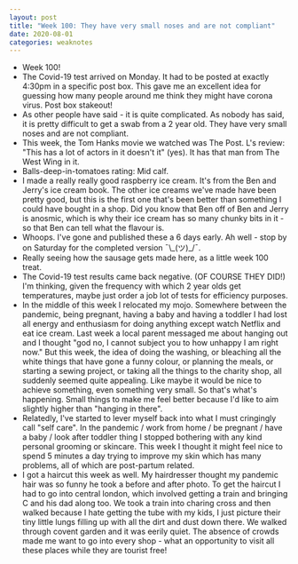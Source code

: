 ```yaml
---
layout: post
title: "Week 100: They have very small noses and are not compliant"
date: 2020-08-01
categories: weaknotes
---
```

* Week 100!
* The Covid-19 test arrived on Monday. It had to be posted at exactly 4:30pm in a specific post box. This gave me an excellent idea for guessing how many people around me think they might have corona virus. Post box stakeout!
* As other people have said - it is quite complicated. As nobody has said, it is pretty difficult to get a swab from a 2 year old. They have very small noses and are not compliant.
* This week, the Tom Hanks movie we watched was The Post. L's review: "This has a lot of actors in it doesn't it" (yes). It has that man from The West Wing in it.
* Balls-deep-in-tomatoes rating: Mid calf.
* I made a really really good raspberry ice cream. It's from the Ben and Jerry's ice cream book. The other ice creams we've made have been pretty good, but this is the first one that's been better than something I could have bought in a shop. Did you know that Ben off of Ben and Jerry is anosmic, which is why their ice cream has so many chunky bits in it - so that Ben can tell what the flavour is.
* Whoops. I've gone and published these a 6 days early. Ah well - stop by on Saturday for the completed version ¯\\\_(ツ)\_/¯.
* Really seeing how the sausage gets made here, as a little week 100 treat.
* The Covid-19 test results came back negative. (OF COURSE THEY DID!) I'm thinking, given the frequency with which 2 year olds get temperatures, maybe just order a job lot of tests for efficiency purposes.
* In the middle of this week I relocated my mojo. Somewhere between the pandemic, being pregnant, having a baby and having a toddler I had lost all energy and enthusiasm for doing anything except watch Netflix and eat ice cream. Last week a local parent messaged me about hanging out and I thought "god no, I cannot subject you to how unhappy I am right now." But this week, the idea of doing the washing, or bleaching all the white things that have gone a funny colour, or planning the meals, or starting a sewing project, or taking all the things to the charity shop, all suddenly seemed quite appealing. Like maybe it would be nice to achieve something, even something very small. So that's what's happening. Small things to make me feel better because I'd like to aim slightly higher than "hanging in there".
* Relatedly, I've started to lever myself back into what I must cringingly call "self care". In the pandemic / work from home / be pregnant / have a baby / look after toddler thing I stopped bothering with any kind personal grooming or skincare. This week I thought it might feel nice to spend 5 minutes a day trying to improve my skin which has many problems, all of which are post-partum related.
* I got a haircut this week as well. My hairdresser thought my pandemic hair was so funny he took a before and after photo. To get the haircut I had to go into central london, which involved getting a train and bringing C and his dad along too. We took a train into charing cross and then walked because I hate getting the tube with my kids, I just picture their tiny little lungs filling up with all the dirt and dust down there. We walked through covent garden and it was eerily quiet. The absence of crowds made me want to go into every shop - what an opportunity to visit all these places while they are tourist free!
